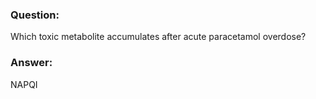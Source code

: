 ### Question:
Which toxic metabolite accumulates after acute paracetamol overdose?
### Answer:
NAPQI